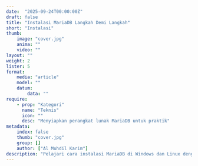 ```yaml
---
date:  "2025-09-24T00:00:00Z"
draft: false
title: "Instalasi MariaDB Langkah Demi Langkah"
short: "Instalasi"
thumb:
    image: "cover.jpg"
    anima: ""
    video: ""
layout: ""
weight: 2
lister: 5
format:
    media: "article"
    model: ""
    datum:
        data: ""
require:
    - prop: "Kategori"
      name: "Teknis"
      icon: ""
      desc: "Menyiapkan perangkat lunak MariaDB untuk praktik"
metadata:
    index: false
    thumb: "cover.jpg"
    group: []
    author: ["Al Muhdil Karim"]
description: "Pelajari cara instalasi MariaDB di Windows dan Linux dengan langkah mudah. Modul ini mencakup verifikasi koneksi awal dan pengaturan dasar agar siap digunakan untuk latihan berikutnya."
---
```

